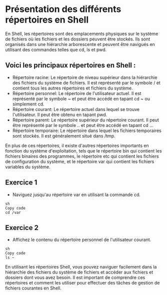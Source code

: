 # Présentation des différents répertoires en Shell

En Shell, les répertoires sont des emplacements physiques sur le système de fichiers où les fichiers et les dossiers peuvent être stockés. Ils sont organisés dans une hiérarchie arborescente et peuvent être navigués en utilisant des commandes telles que cd, ls et pwd.

## Voici les principaux répertoires en Shell :

- Répertoire racine: Le répertoire de niveau supérieur dans la hiérarchie des fichiers du système de fichiers. Il est représenté par le symbole / et contient tous les autres répertoires et fichiers du système.
- Répertoire personnel: Le répertoire de l'utilisateur actuel. Il est représenté par le symbole ~ et peut être accédé en tapant cd ~ ou simplement cd.
- Répertoire courant: Le répertoire actuel dans lequel se trouve l'utilisateur. Il peut être obtenu en tapant pwd.
- Répertoire parent: Le répertoire supérieur du répertoire courant. Il peut être représenté par le symbole .. et peut être accédé en tapant cd ...
- Répertoire temporaire: Le répertoire dans lequel les fichiers temporaires sont stockés. Il est généralement situé dans /tmp.

En plus de ces répertoires, il existe d'autres répertoires importants en fonction du système d'exploitation, tels que le répertoire bin qui contient les fichiers binaires des programmes, le répertoire etc qui contient les fichiers de configuration du système, et le répertoire var qui contient les fichiers variables du système.

## Exercice 1

- Naviguez jusqu'au répertoire var en utilisant la commande cd.

```
sh
Copy code
cd /var
```

## Exercice 2

- Affichez le contenu du répertoire personnel de l'utilisateur courant.

```
sh
Copy code
ls ~
```

En utilisant les répertoires Shell, vous pouvez naviguer facilement dans la hiérarchie des fichiers du système de fichiers et accéder aux fichiers et dossiers dont vous avez besoin. Il est important de comprendre ces répertoires et comment les utiliser pour effectuer des tâches de gestion de fichiers courantes en Shell.
